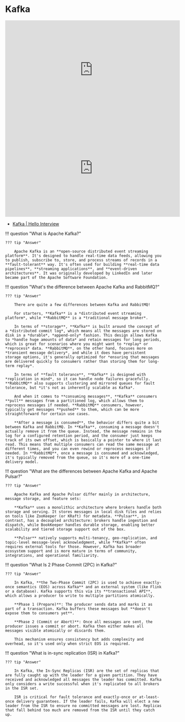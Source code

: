 # Kafka

<iframe width="560" height="315" src="https://www.youtube.com/embed/DU8o-OTeoCc?si=RA3p-h8q6szboXDY" title="YouTube video player" frameborder="0" allow="accelerometer; autoplay; clipboard-write; encrypted-media; gyroscope; picture-in-picture; web-share" referrerpolicy="strict-origin-when-cross-origin" allowfullscreen></iframe>

<iframe width="560" height="315" src="https://www.youtube.com/embed/Ajz6dBp_EB4?si=aPS8eQXJjfnBKjW9" title="YouTube video player" frameborder="0" allow="accelerometer; autoplay; clipboard-write; encrypted-media; gyroscope; picture-in-picture; web-share" referrerpolicy="strict-origin-when-cross-origin" allowfullscreen></iframe>

- [Kafka | Hello Interview](https://www.hellointerview.com/learn/system-design/deep-dives/kafka)

!!! question "What is Apache Kafka?"

    ??? tip "Answer"

        Apache Kafka is an **open-source distributed event streaming platform**. It's designed to handle real-time data feeds, allowing you to publish, subscribe to, store, and process streams of records in a **fault-tolerant** way. It's often used for building **real-time data pipelines**, **streaming applications**, and **event-driven architectures**. It was originally developed by LinkedIn and later became part of the Apache Software Foundation.


!!! question "What's the difference between Apache Kafka and RabbitMQ?"

    ??? tip "Answer"

        There are quite a few differences between Kafka and RabbitMQ!

        For starters, **Kafka** is a *distributed event streaming platform*, while **RabbitMQ** is a *traditional message broker*.

        In terms of **storage**, **Kafka** is built around the concept of a *distributed commit log*, which means all the messages are stored on disk in a *durable*, *append-only* fashion. This design allows Kafka to *handle huge amounts of data* and retain messages for long periods, which is great for scenarios where you might want to *replay* or *reprocess* data. **RabbitMQ**, on the other hand, focuses more on *transient message delivery*, and while it does have persistent storage options, it's generally optimized for *ensuring that messages are delivered quickly to consumers rather than storing them for long-term replay*.

        In terms of **fault tolerance**, **Kafka** is designed with *replication in mind*, so it can handle node failures gracefully. **RabbitMQ** also supports clustering and mirrored queues for fault tolerance, but *it's not as inherently scalable as Kafka*.

        And when it comes to **consuming messages**, **Kafka** consumers **pull** messages from a partitioned log, which allows them to reprocess messages if needed. **RabbitMQ** consumers, however, typically get messages **pushed** to them, which can be more straightforward for certain use cases.

        **After a message is consumed**, the behavior differs quite a bit between Kafka and RabbitMQ. In **Kafka**, consuming a message doesn't actually remove it from the queue. Instead, the message remains in the log for a configured retention period, and the consumer just keeps track of its own offset, which is basically a pointer to where it last read. This means that multiple consumers can read the same message at different times, and you can even rewind or reprocess messages if needed. In **RabbitMQ**, once a message is consumed and acknowledged, it's typically removed from the queue, so it's more of a one-time delivery model.

!!! question "What are the differences between Apache Kafka and Apache Pulsar?"

    ??? tip "Answer"

        Apache Kafka and Apache Pulsar differ mainly in architecture, message storage, and feature sets:

        **Kafka** uses a monolithic architecture where brokers handle both storage and serving. It stores messages in local disk files and relies on tools like ZooKeeper (or KRaft) for metadata. **Pulsar**, in contrast, has a decoupled architecture: brokers handle ingestion and dispatch, while BookKeeper handles durable storage, enabling better scalability and tiered storage support out of the box.

        **Pulsar** natively supports multi-tenancy, geo-replication, and topic-level message-level acknowledgment, while **Kafka** often requires external tools for those. However, Kafka has broader ecosystem support and is more mature in terms of community, integrations, and operational familiarity.

!!! question "What Is 2 Phase Commit (2PC) in Kafka?"

    ??? tip "Answer"

        In Kafka, **the Two-Phase Commit (2PC) is used to achieve exactly-once semantics (EOS) across Kafka** and an external system (like Flink or a database). Kafka supports this via its **transactional API**, which allows a producer to write to multiple partitions atomically.

        **Phase 1 (Prepare)**: The producer sends data and marks it as part of a transaction. Kafka buffers these messages but **doesn't expose them to consumers yet**.

        **Phase 2 (Commit or Abort)**: Once all messages are sent, the producer issues a commit or abort. Kafka then either makes all messages visible atomically or discards them.

        This mechanism ensures consistency but adds complexity and overhead, so it's used only when strict EOS is required.

!!! question "What is in-sync replication (ISR) in Kafka?"

    ??? tip "Answer"

        In Kafka, the In-Sync Replicas (ISR) are the set of replicas that are fully caught up with the leader for a given partition. They have received and acknowledged all messages the leader has committed. Kafka only considers a write successful when it's replicated to all brokers in the ISR set.

        ISR is critical for fault tolerance and exactly-once or at-least-once delivery guarantees. If the leader fails, Kafka will elect a new leader from the ISR to ensure no committed messages are lost. Replicas that fall behind too much are removed from the ISR until they catch up.